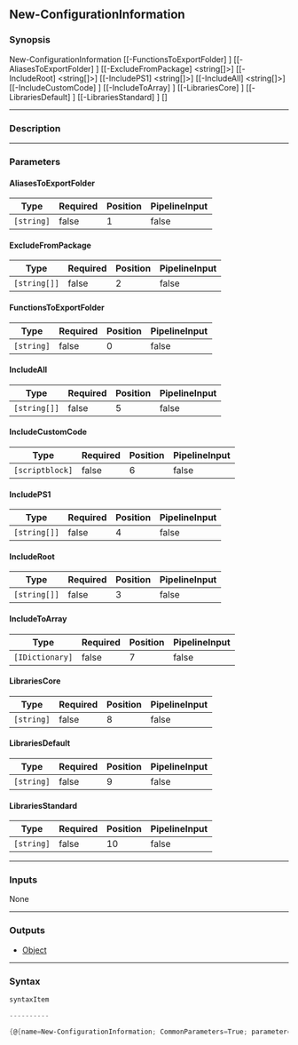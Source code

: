 New-ConfigurationInformation
----------------------------

### Synopsis

New-ConfigurationInformation [[-FunctionsToExportFolder] <string>] [[-AliasesToExportFolder] <string>] [[-ExcludeFromPackage] <string[]>] [[-IncludeRoot] <string[]>] [[-IncludePS1] <string[]>] [[-IncludeAll] <string[]>] [[-IncludeCustomCode] <scriptblock>] [[-IncludeToArray] <IDictionary>] [[-LibrariesCore] <string>] [[-LibrariesDefault] <string>] [[-LibrariesStandard] <string>] [<CommonParameters>]

---

### Description

---

### Parameters
#### **AliasesToExportFolder**

|Type      |Required|Position|PipelineInput|
|----------|--------|--------|-------------|
|`[string]`|false   |1       |false        |

#### **ExcludeFromPackage**

|Type        |Required|Position|PipelineInput|
|------------|--------|--------|-------------|
|`[string[]]`|false   |2       |false        |

#### **FunctionsToExportFolder**

|Type      |Required|Position|PipelineInput|
|----------|--------|--------|-------------|
|`[string]`|false   |0       |false        |

#### **IncludeAll**

|Type        |Required|Position|PipelineInput|
|------------|--------|--------|-------------|
|`[string[]]`|false   |5       |false        |

#### **IncludeCustomCode**

|Type           |Required|Position|PipelineInput|
|---------------|--------|--------|-------------|
|`[scriptblock]`|false   |6       |false        |

#### **IncludePS1**

|Type        |Required|Position|PipelineInput|
|------------|--------|--------|-------------|
|`[string[]]`|false   |4       |false        |

#### **IncludeRoot**

|Type        |Required|Position|PipelineInput|
|------------|--------|--------|-------------|
|`[string[]]`|false   |3       |false        |

#### **IncludeToArray**

|Type           |Required|Position|PipelineInput|
|---------------|--------|--------|-------------|
|`[IDictionary]`|false   |7       |false        |

#### **LibrariesCore**

|Type      |Required|Position|PipelineInput|
|----------|--------|--------|-------------|
|`[string]`|false   |8       |false        |

#### **LibrariesDefault**

|Type      |Required|Position|PipelineInput|
|----------|--------|--------|-------------|
|`[string]`|false   |9       |false        |

#### **LibrariesStandard**

|Type      |Required|Position|PipelineInput|
|----------|--------|--------|-------------|
|`[string]`|false   |10      |false        |

---

### Inputs
None

---

### Outputs
* [Object](https://learn.microsoft.com/en-us/dotnet/api/System.Object)

---

### Syntax
```PowerShell
syntaxItem
```
```PowerShell
----------
```
```PowerShell
{@{name=New-ConfigurationInformation; CommonParameters=True; parameter=System.Object[]}}
```

